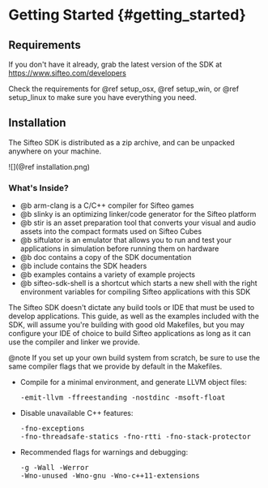 
Getting Started     {#getting_started}
===============

## Requirements
If you don't have it already, grab the latest version of the SDK at https://www.sifteo.com/developers

Check the requirements for @ref setup_osx, @ref setup_win, or @ref setup_linux to make sure you have everything you need.

## Installation

The Sifteo SDK is distributed as a zip archive, and can be unpacked anywhere on your machine.

![](@ref installation.png)

### What's Inside?
* @b arm-clang is a C/C++ compiler for Sifteo games
* @b slinky is an optimizing linker/code generator for the Sifteo platform
* @b stir is an asset preparation tool that converts your visual and audio assets into the compact formats used on Sifteo Cubes
* @b siftulator is an emulator that allows you to run and test your applications in simulation before running them on hardware
* @b doc contains a copy of the SDK documentation
* @b include contains the SDK headers
* @b examples contains a variety of example projects
* @b sifteo-sdk-shell is a shortcut which starts a new shell with the right environment variables for compiling Sifteo applications with this SDK

The Sifteo SDK doesn't dictate any build tools or IDE that must be used to develop applications. This guide, as well as the examples included with the SDK, will assume you're building with good old Makefiles, but you may configure your IDE of choice to build Sifteo applications as long as it can use the compiler and linker we provide.

@note If you set up your own build system from scratch, be sure to use the same compiler flags that we provide by default in the Makefiles.
* Compile for a minimal environment, and generate LLVM object files: <pre>-emit-llvm -ffreestanding -nostdinc -msoft-float</pre>
* Disable unavailable C++ features: <pre>-fno-exceptions -fno-threadsafe-statics -fno-rtti -fno-stack-protector</pre>
* Recommended flags for warnings and debugging:<pre>-g -Wall -Werror -Wno-unused -Wno-gnu -Wno-c++11-extensions</pre>
